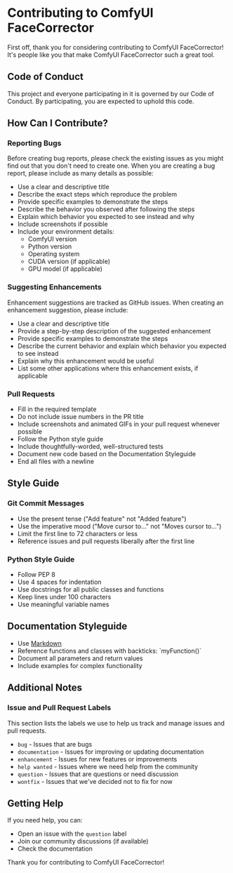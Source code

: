 # Contributing to ComfyUI FaceCorrector

First off, thank you for considering contributing to ComfyUI FaceCorrector! It's people like you that make ComfyUI FaceCorrector such a great tool.

## Code of Conduct

This project and everyone participating in it is governed by our Code of Conduct. By participating, you are expected to uphold this code.

## How Can I Contribute?

### Reporting Bugs

Before creating bug reports, please check the existing issues as you might find out that you don't need to create one. When you are creating a bug report, please include as many details as possible:

* Use a clear and descriptive title
* Describe the exact steps which reproduce the problem
* Provide specific examples to demonstrate the steps
* Describe the behavior you observed after following the steps
* Explain which behavior you expected to see instead and why
* Include screenshots if possible
* Include your environment details:
  - ComfyUI version
  - Python version
  - Operating system
  - CUDA version (if applicable)
  - GPU model (if applicable)

### Suggesting Enhancements

Enhancement suggestions are tracked as GitHub issues. When creating an enhancement suggestion, please include:

* Use a clear and descriptive title
* Provide a step-by-step description of the suggested enhancement
* Provide specific examples to demonstrate the steps
* Describe the current behavior and explain which behavior you expected to see instead
* Explain why this enhancement would be useful
* List some other applications where this enhancement exists, if applicable

### Pull Requests

* Fill in the required template
* Do not include issue numbers in the PR title
* Include screenshots and animated GIFs in your pull request whenever possible
* Follow the Python style guide
* Include thoughtfully-worded, well-structured tests
* Document new code based on the Documentation Styleguide
* End all files with a newline

## Style Guide

### Git Commit Messages

* Use the present tense ("Add feature" not "Added feature")
* Use the imperative mood ("Move cursor to..." not "Moves cursor to...")
* Limit the first line to 72 characters or less
* Reference issues and pull requests liberally after the first line

### Python Style Guide

* Follow PEP 8
* Use 4 spaces for indentation
* Use docstrings for all public classes and functions
* Keep lines under 100 characters
* Use meaningful variable names

## Documentation Styleguide

* Use [Markdown](https://guides.github.com/features/mastering-markdown/)
* Reference functions and classes with backticks: \`myFunction()\`
* Document all parameters and return values
* Include examples for complex functionality

## Additional Notes

### Issue and Pull Request Labels

This section lists the labels we use to help us track and manage issues and pull requests.

* `bug` - Issues that are bugs
* `documentation` - Issues for improving or updating documentation
* `enhancement` - Issues for new features or improvements
* `help wanted` - Issues where we need help from the community
* `question` - Issues that are questions or need discussion
* `wontfix` - Issues that we've decided not to fix for now

## Getting Help

If you need help, you can:

* Open an issue with the `question` label
* Join our community discussions (if available)
* Check the documentation

Thank you for contributing to ComfyUI FaceCorrector! 
